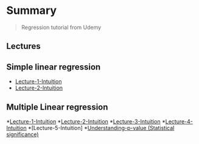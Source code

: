 # Summary

> Regression tutorial from Udemy

## Lectures

## Simple linear regression
* [Lecture-1-Intuition](https://www.udemy.com/course/machinelearning/learn/lecture/5772258#overview)
* [Lecture-2-Intuition](https://www.udemy.com/course/machinelearning/learn/lecture/5772186#overview)

## Multiple Linear regression
*[Lecture-1-Intuition](https://www.udemy.com/course/machinelearning/learn/lecture/5772040#overview)
*[Lecture-2-Intuition](https://www.udemy.com/course/machinelearning/learn/lecture/5772042#overview)
*[Lecture-3-Intuition](https://www.udemy.com/course/machinelearning/learn/lecture/5772046#questions)
*[Lecture-4-Intuition](https://www.udemy.com/course/machinelearning/learn/lecture/5772050#questions)
*[Lecture-5-Intuition]
*[Understanding-p-value (Statistical significance)](https://www.udemy.com/course/machinelearning/learn/lecture/20160564#questions)